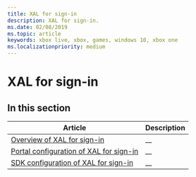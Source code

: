 ```yaml
---
title: XAL for sign-in
description: XAL for sign-in.
ms.date: 02/08/2019
ms.topic: article
keywords: xbox live, xbox, games, windows 10, xbox one
ms.localizationpriority: medium
---
```

# XAL for sign-in


## In this section

| Article | Description |
|---------|-------------|
| [Overview of XAL for sign-in](overview.md) | __ |
| [Portal configuration of XAL for sign-in](portal.md) | __ |
| [SDK configuration of XAL for sign-in](sdk.md) | __ |
